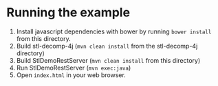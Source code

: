# Running the example

1. Install javascript dependencies with bower by running `bower install` from this directory.
2. Build stl-decomp-4j (`mvn clean install` from the stl-decomp-4j directory)
3. Build StlDemoRestServer (`mvn clean install` from this directory)
4. Run StlDemoRestServer (`mvn exec:java`)
5. Open `index.html` in your web browser.
